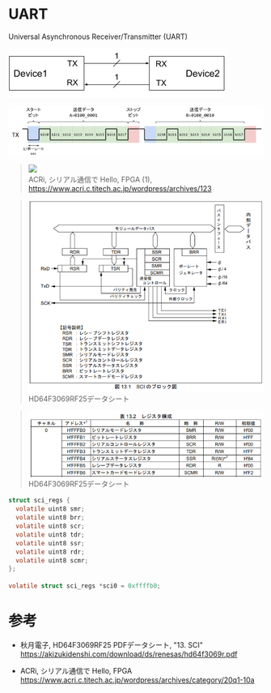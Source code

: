 # UART

Universal Asynchronous Receiver/Transmitter (UART)

![](./img/UART.PNG)

![](./img/UART-TIMING.PNG)

> ![](https://www.acri.c.titech.ac.jp/wordpress/wp-content/uploads/2020/03/20Q1_10A_1_shiftregister_ps-768x328.png)\
> ACRi, シリアル通信で Hello, FPGA (1), https://www.acri.c.titech.ac.jp/wordpress/archives/123

> ![](./img/SCI-BLK.PNG)\
> HD64F3069RF25データシート

> ![](./img/REG-ADDR.PNG)\
> HD64F3069RF25データシート

```c
struct sci_regs {
  volatile uint8 smr;
  volatile uint8 brr;
  volatile uint8 scr;
  volatile uint8 tdr;
  volatile uint8 ssr;
  volatile uint8 rdr;
  volatile uint8 scmr;
};

volatile struct sci_regs *sci0 = 0xffffb0;
```

# 参考

- 秋月電子, HD64F3069RF25 PDFデータシート, "13. SCI"
https://akizukidenshi.com/download/ds/renesas/hd64f3069r.pdf

- ACRi, シリアル通信で Hello, FPGA
https://www.acri.c.titech.ac.jp/wordpress/archives/category/20q1-10a
